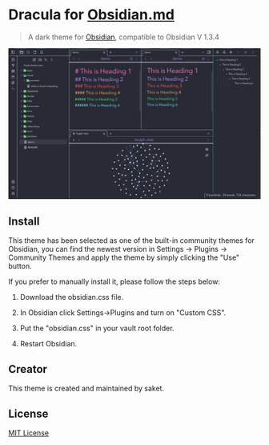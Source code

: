 # Dracula for [Obsidian.md](https://obsidian.md)

> A dark theme for [Obsidian](https://obisidian.md), compatible to Obsidian V 1.3.4

![Screenshot](./demo.png)

## Install
This theme has been selected as one of the built-in community themes for Obsidian, you can find the newest version in Settings -> Plugins -> Community Themes and apply the theme by simply clicking the "Use" button.

If you prefer to manually install it, please follow the steps below:

1. Download the obsidian.css file.

2. In Obsidian click Settings->Plugins and turn on "Custom CSS".

3. Put the "obsidian.css" in your vault root folder.

4. Restart Obsidian.


## Creator

This theme is created and maintained by saket. 

## License

[MIT License](./LICENSE)